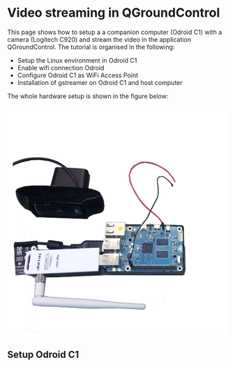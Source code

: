 # Video streaming in QGroundControl
This page shows how to setup a a companion computer (Odroid C1) with a camera (Logitech C920) and stream the video in the application QGroundControl. The tutorial is organised in the following:
* Setup the Linux environment in Odroid C1
* Enable wifi connection Odroid
* Configure Odroid C1 as WiFi Access Point
* Installation of gstreamer on Odroid C1 and host computer


The whole hardware setup is shown in the figure below:


![](images/videostreaming/setup_whole.png)
## Setup Odroid C1



